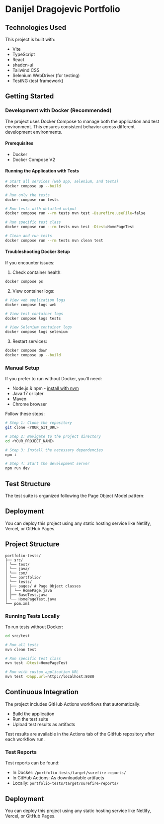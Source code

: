 # Danijel Dragojevic Portfolio

## Technologies Used

This project is built with:

- Vite
- TypeScript
- React
- shadcn-ui
- Tailwind CSS
- Selenium WebDriver (for testing)
- TestNG (test framework)

## Getting Started

### Development with Docker (Recommended)

The project uses Docker Compose to manage both the application and test environment. This ensures consistent behavior across different development environments.

#### Prerequisites

- Docker
- Docker Compose V2

#### Running the Application with Tests

```sh
# Start all services (web app, selenium, and tests)
docker compose up --build

# Run only the tests
docker compose run tests

# Run tests with detailed output
docker compose run --rm tests mvn test -Dsurefire.useFile=false

# Run specific test class
docker compose run --rm tests mvn test -Dtest=HomePageTest

# Clean and run tests
docker compose run --rm tests mvn clean test
```

#### Troubleshooting Docker Setup

If you encounter issues:

1. Check container health:

```sh
docker compose ps
```

2. View container logs:

```sh
# View web application logs
docker compose logs web

# View test container logs
docker compose logs tests

# View Selenium container logs
docker compose logs selenium
```

3. Restart services:

```sh
docker compose down
docker compose up --build
```

### Manual Setup

If you prefer to run without Docker, you'll need:

- Node.js & npm - [install with nvm](https://github.com/nvm-sh/nvm#installing-and-updating)
- Java 17 or later
- Maven
- Chrome browser

Follow these steps:

```sh
# Step 1: Clone the repository
git clone <YOUR_GIT_URL>

# Step 2: Navigate to the project directory
cd <YOUR_PROJECT_NAME>

# Step 3: Install the necessary dependencies
npm i

# Step 4: Start the development server
npm run dev
```

## Test Structure

The test suite is organized following the Page Object Model pattern:

## Deployment

You can deploy this project using any static hosting service like Netlify, Vercel, or GitHub Pages.

## Project Structure

```
portfolio-tests/
├── src/
│ └── test/
│ └── java/
│ └── com/
│ └── portfolio/
│ └── tests/
│ ├── pages/ # Page Object classes
│ │ └── HomePage.java
│ ├── BaseTest.java
│ └── HomePageTest.java
└── pom.xml
```

### Running Tests Locally

To run tests without Docker:

```sh
cd src/test

# Run all tests
mvn clean test

# Run specific test class
mvn test -Dtest=HomePageTest

# Run with custom application URL
mvn test -Dapp.url=http://localhost:8080
```

## Continuous Integration

The project includes GitHub Actions workflows that automatically:

- Build the application
- Run the test suite
- Upload test results as artifacts

Test results are available in the Actions tab of the GitHub repository after each workflow run.

### Test Reports

Test reports can be found:

- In Docker: `/portfolio-tests/target/surefire-reports/`
- In GitHub Actions: As downloadable artifacts
- Locally: `portfolio-tests/target/surefire-reports/`

## Deployment

You can deploy this project using any static hosting service like Netlify, Vercel, or GitHub Pages.
